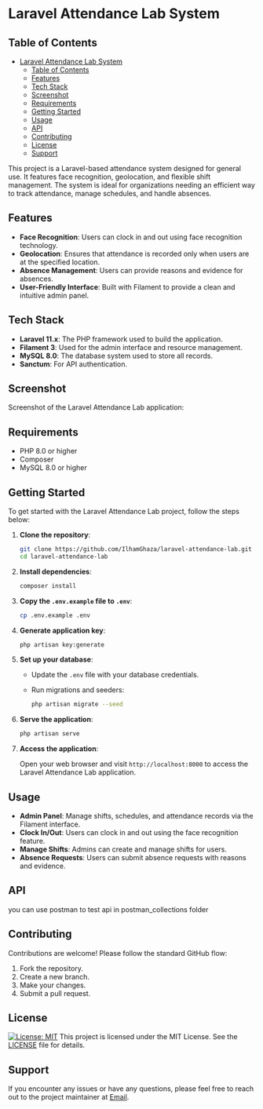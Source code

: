 # Laravel Attendance Lab System
<!--  tables of content  -->

## Table of Contents

- [Laravel Attendance Lab System](#laravel-attendance-lab-system)
  - [Table of Contents](#table-of-contents)
  - [Features](#features)
  - [Tech Stack](#tech-stack)
  - [Screenshot](#screenshot)
  - [Requirements](#requirements)
  - [Getting Started](#getting-started)
  - [Usage](#usage)
  - [API](#api)
  - [Contributing](#contributing)
  - [License](#license)
  - [Support](#support)
<!--  end tables of content  -->

This project is a Laravel-based attendance system designed for general use. It features face recognition, geolocation, and flexible shift management. The system is ideal for organizations needing an efficient way to track attendance, manage schedules, and handle absences.

<!-- mobile apps demo :  -->

## Features

- **Face Recognition**: Users can clock in and out using face recognition technology.
- **Geolocation**: Ensures that attendance is recorded only when users are at the specified location.
- **Absence Management**: Users can provide reasons and evidence for absences.
- **User-Friendly Interface**: Built with Filament to provide a clean and intuitive admin panel.

## Tech Stack

- **Laravel 11.x**: The PHP framework used to build the application.
- **Filament 3**: Used for the admin interface and resource management.
- **MySQL 8.0**: The database system used to store all records.
- **Sanctum**: For API authentication.

## Screenshot

Screenshot of the Laravel Attendance Lab application:

## Requirements

- PHP 8.0 or higher
- Composer
- MySQL 8.0 or higher
  
## Getting Started

To get started with the Laravel Attendance Lab project, follow the steps below:

1. **Clone the repository**:

    ```bash
    git clone https://github.com/IlhamGhaza/laravel-attendance-lab.git
    cd laravel-attendance-lab
    ```

2. **Install dependencies**:

    ```bash
    composer install
    ```

3. **Copy the `.env.example` file to `.env`**:

    ```bash
    cp .env.example .env
    ```

4. **Generate application key**:

    ```bash
    php artisan key:generate
    ```

5. **Set up your database**:
    - Update the `.env` file with your database credentials.
    - Run migrations and seeders:

      ```bash
      php artisan migrate --seed
      ```

6. **Serve the application**:

    ```bash
    php artisan serve
    ```

7. **Access the application**:

    Open your web browser and visit `http://localhost:8000` to access the Laravel Attendance Lab application.

## Usage

- **Admin Panel**: Manage shifts, schedules, and attendance records via the Filament interface.
- **Clock In/Out**: Users can clock in and out using the face recognition feature.
- **Manage Shifts**: Admins can create and manage shifts for users.
- **Absence Requests**: Users can submit absence requests with reasons and evidence.

<!-- ## Documentation

For detailed documentation on how to use and customize the Laravel Attendance Lab project, please refer to the [official documentation](https://github.com/IlhamGhaza/laravel-attendance-lab/wiki). -->

## API
<!-- check api in postman_collections -->
you can use postman to test api in postman_collections folder

## Contributing

Contributions are welcome! Please follow the standard GitHub flow:

1. Fork the repository.
2. Create a new branch.
3. Make your changes.
4. Submit a pull request.

## License

[![License: MIT](https://img.shields.io/badge/License-MIT-yellow.svg)](https://opensource.org/licenses/MIT)
This project is licensed under the MIT License. See the [LICENSE](LICENSE) file for details.

## Support

If you encounter any issues or have any questions, please feel free to reach out to the project maintainer at [Email](cb7ezeur@selenakuyang.anonaddy.com).
